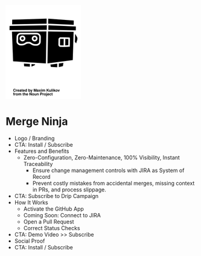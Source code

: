 ![Merge Ninja Icon](icon.svg)

# Merge Ninja

- Logo / Branding
- CTA: Install / Subscribe
- Features and Benefits
  - Zero-Configuration, Zero-Maintenance, 100% Visibility, Instant Traceability
	- Ensure change management controls with JIRA as System of Record
	- Prevent costly mistakes from accidental merges, missing context in PRs, and process slippage.
- CTA: Subscribe to Drip Campaign
- How It Works
	- Activate the GitHub App
	- Coming Soon: Connect to JIRA
	- Open a Pull Request
	- Correct Status Checks
- CTA: Demo Video >> Subscribe
- Social Proof
- CTA: Install / Subscribe
